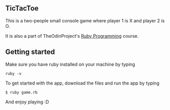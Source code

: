 ## TicTacToe
This is a two-people small console game where player 1 is X and player 2 is O.

It is also a part of TheOdinProject's [Ruby Programming](http://www.theodinproject.com/courses/ruby-programming) course.

## Getting started

Make sure you have ruby installed on your machine by typing

```
ruby -v
```

To get started with the app, download the files and run the app by typing

```
$ ruby game.rb
```

And enjoy playing :D
